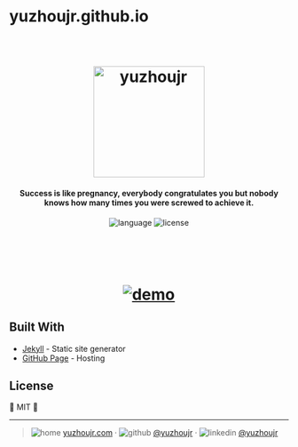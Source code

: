 # yuzhoujr.github.io

<h1 align="center">
  <br>
  <a href="http://yuzhoujr.com"><img src="http://yuzhoujr.com/image/logo.jpg" alt="yuzhoujr" width="200"></a>

</h1>

<h4 align="center">Success is like pregnancy, everybody congratulates you but nobody knows how many times you were screwed to achieve it.</h4>


<p align="center">
  <a>
    <img src="https://img.shields.io/badge/language-JavaScript-orange.svg" alt="language">
  </a>
  <a>
    <img src="https://img.shields.io/badge/license-MIT-blue.svg" alt="license">
  </a>
</p>

<br>


<h1 align="center">
  <br>
  <a href="https://yuzhoujr.com"><img src="https://preview.ibb.co/iHm9xk/screencapture_yuzhoujr_1498633991601.png" alt="demo"></a>

</h1>


## Built With
- [Jekyll](https://jekyllrb.com/) - Static site generator
- [GitHub Page](https://help.github.com/articles/quick-start-setting-up-a-custom-domain/) - Hosting

## License

🌱 MIT 🌱

---

> ![home](http://yuzhoujr.com/emoji/home.svg) [yuzhoujr.com](http://www.yuzhoujr.com) · ![github](http://yuzhoujr.com/emoji/github.svg) [@yuzhoujr](https://github.com/yuzhoujr) · ![linkedin](http://yuzhoujr.com/emoji/linkedin.svg) [@yuzhoujr](https://linkedin.com/in/yuzhoujr)
